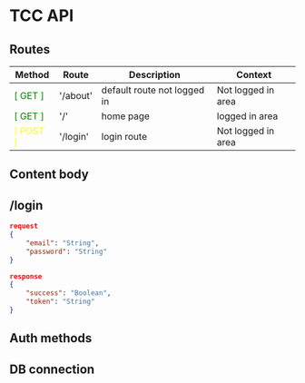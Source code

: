 # TCC API

## Routes ##


| Method       | Route                                      | Description                 | Context          |
| -            | -                                          | -                           | -                | 
| <span style="color: green;">[ GET ]</span>    | '/about'  | default route not logged in |Not logged in area| 
| <span style="color: green;">[ GET ]</span>    | '/'       | home page                   |logged in area    |
| <span style="color: yellow;">[ POST ]</span>  | '/login'  | login route                 |Not logged in area| 

## Content body ##

## /login ##
```json
request
{
    "email": "String",
    "password": "String"
}

response
{
    "success": "Boolean",
    "token": "String"
}
```

## Auth methods

## DB connection
